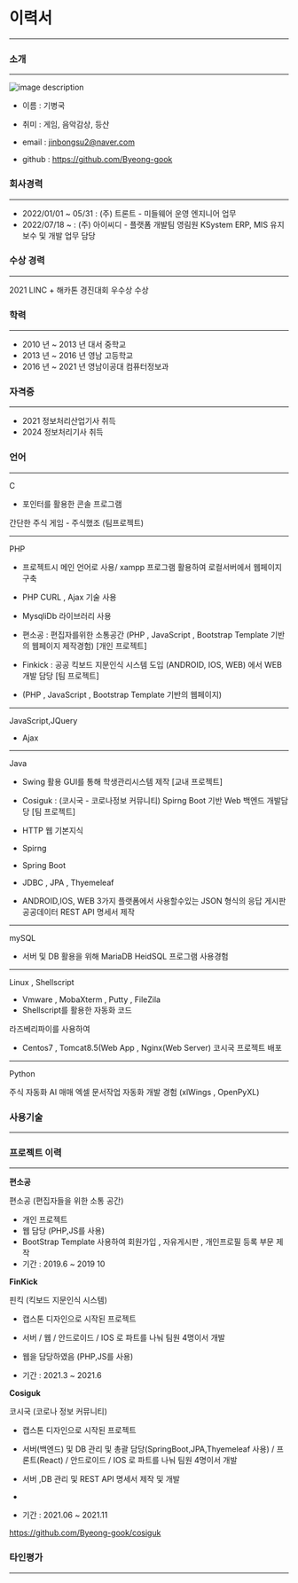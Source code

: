 # 이력서
___

### 소개
___

![image description](https://user-images.githubusercontent.com/67180384/124925451-69560400-e037-11eb-97d0-a3955c8dec30.jpg)


- 이름 : 기병국

- 취미 : 게임, 음악감상, 등산

- email : jinbongsu2@naver.com

- github : https://github.com/Byeong-gook

### 회사경력
___
- 2022/01/01 ~ 05/31 : (주) 트론트 - 미들웨어 운영 엔지니어 업무
- 2022/07/18 ~ : (주) 아이씨디 - 플랫폼 개발팀 영림원 KSystem ERP, MIS 유지보수 및 개발 업무 담당

### 수상 경력
___

2021 LINC + 해카톤 경진대회 우수상 수상

### 학력
___

- 2010 년 ~ 2013 년 대서 중학교
- 2013 년 ~ 2016 년 영남 고등학교
- 2016 년 ~ 2021 년 영남이공대 컴퓨터정보과

### 자격증
___
- 2021 정보처리산업기사 취득
- 2024 정보처리기사 취득

### 언어
___

C
- 포인터를 활용한 콘솔 프로그램

간단한 주식 게임 - 주식했조 (팀프로젝트)

___

PHP

- 프로젝트시 메인 언어로 사용/ xampp 프로그램 활용하여 로컬서버에서 웹페이지 구축
- PHP CURL , Ajax 기술 사용

- MysqliDb 라이브러리 사용

- 편소공 : 편집자를위한 소통공간 (PHP , JavaScript , Bootstrap Template 기반의 웹페이지 제작경험) [개인 프로젝트]
- Finkick : 공공 킥보드 지문인식 시스템 도입 (ANDROID, IOS, WEB) 에서 WEB 개발 담당  [팀 프로젝트]
- (PHP , JavaScript , Bootstrap Template 기반의 웹페이지) 

___

JavaScript,JQuery

- Ajax
___

Java

- Swing 활용 GUI를 통해 학생관리시스템 제작 [교내 프로젝트]
- Cosiguk : (코시국 - 코로나정보 커뮤니티) Spirng Boot 기반 Web 백엔드 개발담당 [팀 프로젝트]

- HTTP 웹 기본지식

- Spirng  
- Spring Boot 
- JDBC , JPA , Thyemeleaf 
- ANDROID,IOS, WEB 3가지 플랫폼에서 사용할수있는 JSON 형식의 응답 게시판 공공데이터 REST API 명세서 제작

___

mySQL

- 서버 및 DB 활용을 위해 MariaDB HeidSQL 프로그램 사용경험
___

Linux , Shellscript

- Vmware , MobaXterm , Putty , FileZila
- Shellscript를 활용한 자동화 코드

라즈베리파이를 사용하여
- Centos7 , Tomcat8.5(Web App , Nginx(Web Server) 코시국 프로젝트 배포

___

Python

주식 자동화 AI 매매 
엑셀 문서작업 자동화 개발 경험 (xlWings , OpenPyXL) 

### 사용기술

___

### 프로젝트 이력

___

**편소공**

편소공 (편집자들을 위한 소통 공간)

 - 개인 프로젝트
 - 웹 담당 (PHP,JS를 사용)
 - BootStrap Template 사용하여 회원가입 , 자유게시판 , 개인프로필 등록 부문 제작 
 - 기간 : 2019.6 ~ 2019 10

**FinKick**

핀킥 (킥보드 지문인식 시스템)



- 캡스톤 디자인으로 시작된 프로젝트

- 서버 / 웹 / 안드로이드 / IOS 로 파트를 나눠 팀원 4명이서 개발

- 웹을 담당하였음 (PHP,JS를 사용)

- 기간 : 2021.3 ~ 2021.6

**Cosiguk**

코시국 (코로나 정보 커뮤니티)

- 캡스톤 디자인으로 시작된 프로젝트

- 서버(백엔드) 및 DB 관리 및 총괄 담당(SpringBoot,JPA,Thyemeleaf 사용) / 프론트(React) / 안드로이드 / IOS 로 파트를 나눠 팀원 4명이서 개발

- 서버 ,DB 관리 및 REST API 명세서 제작 및 개발
- 
- 기간 : 2021.06 ~ 2021.11

https://github.com/Byeong-gook/cosiguk

### 타인평가

___










